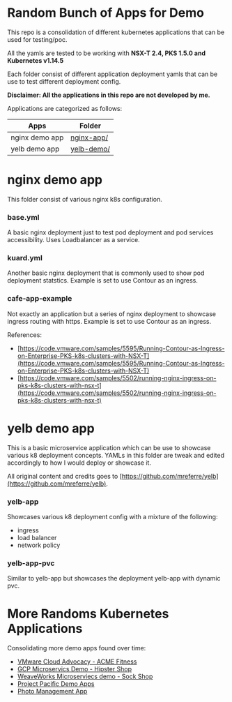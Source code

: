 # Random Bunch of Apps for Demo
This repo is a consolidation of different kubernetes applications that can be used for testing/poc.

All the yamls are tested to be working with **NSX-T 2.4, PKS 1.5.0 and Kubernetes v1.14.5**

Each folder consist of different application deployment yamls that can be use to test different deployment config.

**Disclaimer: All the applications in this repo are not developed by me.**

Applications are categorized as follows:

| Apps | Folder |
| ------ | ------ |
| nginx demo app | [nginx-app/](https://github.com/Physium/temp-pks-demo/tree/master/nginx-app) |
| yelb demo app | [yelb-demo/](https://github.com/Physium/temp-pks-demo/tree/master/yelb-demo) |

# nginx demo app
This folder consist of various nginx k8s configuration.

### base.yml
A basic nginx deployment just to test pod deployment and pod services accessibility.
Uses Loadbalancer as a service.

### kuard.yml
Another basic nginx deployment that is commonly used to show pod deployment statstics.
Example is set to use Contour as an ingress.

### cafe-app-example
Not exactly an application but a series of nginx deployment to showcase ingress routing with https.
Example is set to use Contour as an ingress.

References:
* [https://code.vmware.com/samples/5595/Running-Contour-as-Ingress-on-Enterprise-PKS-k8s-clusters-with-NSX-T](https://code.vmware.com/samples/5595/Running-Contour-as-Ingress-on-Enterprise-PKS-k8s-clusters-with-NSX-T)
* [https://code.vmware.com/samples/5502/running-nginx-ingress-on-pks-k8s-clusters-with-nsx-t](https://code.vmware.com/samples/5502/running-nginx-ingress-on-pks-k8s-clusters-with-nsx-t)

# yelb demo app
This is a basic microservice application which can be use to showcase various k8 deployment concepts. 
YAMLs in this folder are tweak and edited accordingly to how I would deploy or showcase it.

All original content and credits goes to [https://github.com/mreferre/yelb](https://github.com/mreferre/yelb).

### yelb-app
Showcases various k8 deployment config with a mixture of the following:
* ingress
* load balancer
* network policy

### yelb-app-pvc
Similar to yelb-app but showcases the deployment yelb-app with dynamic pvc.

# More Randoms Kubernetes Applications 
Consolidating more demo apps found over time:
* [VMware Cloud Advocacy - ACME Fitness](https://github.com/vmwarecloudadvocacy/acme_fitness_demo)
* [GCP Microservics Demo - Hipster Shop](https://github.com/GoogleCloudPlatform/microservices-demo)
* [WeaveWorks Microserviecs demo - Sock Shop](https://microservices-demo.github.io/docs/load-test.html)
* [Project Pacific Demo Apps](https://github.com/dstamen/Kubernetes/tree/master/demo-applications)
* [Photo Management App](https://github.com/davlloyd/k8s-lychee)
